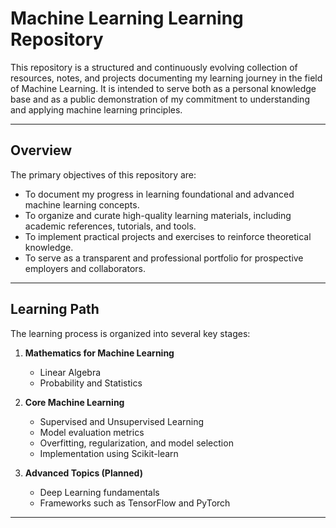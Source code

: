 # Machine Learning Learning Repository

This repository is a structured and continuously evolving collection of resources, notes, and projects documenting my learning journey in the field of Machine Learning. It is intended to serve both as a personal knowledge base and as a public demonstration of my commitment to understanding and applying machine learning principles.

---

## Overview

The primary objectives of this repository are:

- To document my progress in learning foundational and advanced machine learning concepts.
- To organize and curate high-quality learning materials, including academic references, tutorials, and tools.
- To implement practical projects and exercises to reinforce theoretical knowledge.
- To serve as a transparent and professional portfolio for prospective employers and collaborators.

---

## Learning Path

The learning process is organized into several key stages:

1. **Mathematics for Machine Learning**
   - Linear Algebra
   - Probability and Statistics

2. **Core Machine Learning**
   - Supervised and Unsupervised Learning
   - Model evaluation metrics
   - Overfitting, regularization, and model selection
   - Implementation using Scikit-learn

3. **Advanced Topics (Planned)**
   - Deep Learning fundamentals
   - Frameworks such as TensorFlow and PyTorch

---
